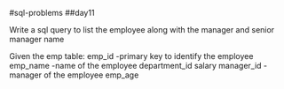 #sql-problems
##day11


Write a sql query to list the employee along with the manager and senior manager name

Given the emp table:
emp_id          -primary key to identify the employee
emp_name        -name of the employee
department_id
salary
manager_id      -manager of the employee
emp_age
